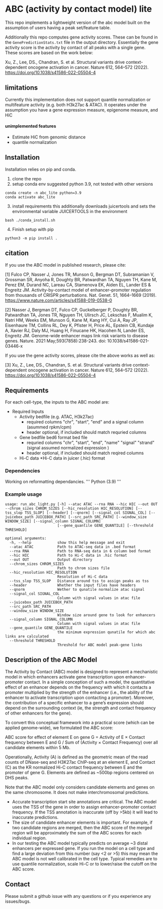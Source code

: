 # ABC (activity by contact model) lite

This repo implements a lightweight version of the abc model built on the assumption of users having a peak set/feature table. 

Additionally this repo computes gene activity scores. These can be found in the `GenePredictionStats.txt` file in the
output directory. Essentially the gene activity score is the activity by contact of all peaks with a single gene. These
scores are based on the work below: 

Xu, Z., Lee, DS., Chandran, S. et al. Structural variants drive context-dependent oncogene activation in cancer. Nature 612, 564–572 (2022). https://doi.org/10.1038/s41586-022-05504-4

## limitations
Currently this implementation does not support quantile normalization or multifeature activity (e.g.  both H3k27ac & ATAC). 
It operates under the assumption you have a gene expression measure, epigenome measure, and HiC

#### unimplemented features
- Estimate HiC from genomic distance
- quantile normalization

## Installation
Installation relies on pip and conda.

1. clone the repo
2. setup conda env
suggested python 3.9, not tested with other versions
```
conda create -n abc_lite python=3.9
conda activate abc_lite
```
3. install requirements
this additionally downloads juicertools and sets the environmental variable JUICERTOOLS in the environment
```
bash ./conda_install.sh
```
4. Finish setup with pip
```
python3 -m pip install .
```

## citation
If you use the ABC model in published research, please cite:

[1] Fulco CP, Nasser J, Jones TR, Munson G, Bergman DT, Subramanian V, Grossman SR, Anyoha R, Doughty BR, Patwardhan TA, Nguyen TH, Kane M, Perez EM, Durand NC, Lareau CA, Stamenova EK, Aiden EL, Lander ES & Engreitz JM. Activity-by-contact model of enhancer–promoter regulation from thousands of CRISPR perturbations. Nat. Genet. 51, 1664–1669 (2019). https://www.nature.com/articles/s41588-019-0538-0

[2] Nasser J, Bergman DT, Fulco CP, Guckelberger P, Doughty BR, Patwardhan TA, Jones TR, Nguyen TH, Ulirsch JC, Lekschas F, Mualim K, Natri HM, Weeks EM, Munson G, Kane M, Kang HY, Cui A, Ray JP, Eisenhaure TM, Collins RL, Dey K, Pfister H, Price AL, Epstein CB, Kundaje A, Xavier RJ, Daly MJ, Huang H, Finucane HK, Hacohen N, Lander ES, Engreitz JM. Genome-wide enhancer maps link risk variants to disease genes. Nature. 2021 May;593(7858):238-243. doi: 10.1038/s41586-021-03446-x

If you use the gene activity scores, please cite the above works as well as:

[3] Xu, Z., Lee, DS., Chandran, S. et al. Structural variants drive context-dependent oncogene activation in cancer. Nature 612, 564–572 (2022). https://doi.org/10.1038/s41586-022-05504-4

## Requirements
For each cell-type, the inputs to the ABC model are:


 * Required Inputs
 	* Activity bedfile (e.g. ATAC, H3k27ac)  
		* required columns "chr", "start", "end" and a signal column (asummed rpkm/cpm)
		* header optional, if included should match requried columns
	* Gene bedfile bed6 format bed file
		* requried columns "chr", "start", "end", "name" "signal" "strand" (signal assumed normalized expression )
		* header optional, if included should match reqired columns
 	* Hi-C data 
		*Hi-C data in juicer (.hic) format

### Dependencies

Working on reformatting dependancies.
'''
Python (3.9)
'''


### Example usage

```
usage: run_abc_light.py [-h] --atac ATAC --rna RNA --hic HIC --out OUT --chrom_sizes CHROM_SIZES [--hic_resolution HIC_RESOLUTION] [--tss_slop TSS_SLOP] [--header] [--qnorm] [--signal_col SIGNAL_COL] [--juicebox_path JUICEBOX_PATH] [--src_path SRC_PATH] [--window_size WINDOW_SIZE] [--signal_column SIGNAL_COLUMN]
                        [--gene_quantile GENE_QUANTILE] [--threshold THRESHOLD]

optional arguments:
  -h, --help            show this help message and exit
  --atac ATAC           Path to ATAC-seq data in .bed format
  --rna RNA             Path to RNA-seq data in 6 column bed format
  --hic HIC             Path to Hi-C data in .hic format
  --out OUT             Output directory
  --chrom_sizes CHROM_SIZES
                        Path to chrom sizes file
  --hic_resolution HIC_RESOLUTION
                        Resolution of Hi-C data
  --tss_slop TSS_SLOP   Distance around tss to assign peaks as tss
  --header              Whether the input files have headers
  --qnorm               Wether to qunatile normalize atac signal
  --signal_col SIGNAL_COL
                        Column with signal values in atac file
  --juicebox_path JUICEBOX_PATH
  --src_path SRC_PATH
  --window_size WINDOW_SIZE
                        Window size around gene to look for enhancers
  --signal_column SIGNAL_COLUMN
                        Column with signal values in atac file
  --gene_quantile GENE_QUANTILE
                        the minimum expression qunatile for which abc links are calculated
  --threshold THRESHOLD
                        Threshold for ABC model peak-gene links

```

## Description of the ABC Model

The Activity by Contact (ABC) model is designed to represent a mechanistic model in which enhancers activate gene transcription upon enhancer-promoter contact. In a simple conception of such a model, the quantitative effect of an enhancer depends on the frequency with which it contacts a promoter multiplied by the strength of the enhancer (i.e., the ability of the enhancer to activate transcription upon contacting a promoter). Moreover, the contribution of a specific enhancer to a gene’s expression should depend on the surrounding context (ie, the strength and contact frequency of other enhancers for the gene).

To convert this conceptual framework into a practical score (which can be applied genome-wide), we formulated the ABC score:

ABC score for effect of element E on gene G = Activity of E × Contact frequency between E and G /  Sum of (Activity × Contact Frequency) over all candidate elements within 5 Mb.

Operationally, Activity (A) is defined as the geometric mean of the read counts of DNase-seq and H3K27ac ChIP-seq at an element E, and Contact (C) as the KR normalized Hi-C contact frequency between E and the promoter of gene G. Elements are defined as ~500bp regions centered on DHS peaks. 

Note that the ABC model only considers candidate elements and genes on the same chromosome. It does not make interchromosomal predictions.


* Accurate transcription start site annotations are critical. The ABC model uses the TSS of the gene in order to assign enhancer-promoter contact frequency. If the TSS annotation is inaccurate (off by >5kb) it will lead to inaccurate predictions.
* The size of candidate enhancer elements is important. For example, if two candidate regions are merged, then the ABC score of the merged region will be approximately the sum of the ABC scores for each individual region.
* In our testing the ABC model typically predicts on average ~3 distal enhancers per expressed gene. If you run the model on a cell type and find a large deviation from this number (say <2 or >5) this may mean the ABC model is not well calibrated in the cell type. Typical remedies are to use quantile normalization, scale Hi-C or to lower/raise the cutoff on the ABC score.

## Contact
Please submit a github issue with any questions or if you experience any issues/bugs. 


